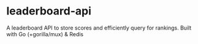 # leaderboard-api
A leaderboard API to store scores and efficiently query for rankings. Built with Go (+gorilla/mux) &amp; Redis 
